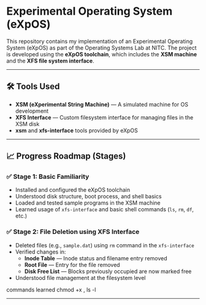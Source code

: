 # Experimental Operating System (eXpOS)

This repository contains my implementation of an Experimental Operating System (eXpOS) as part of the Operating Systems Lab at NITC. The project is developed using the **eXpOS toolchain**, which includes the **XSM machine** and the **XFS file system interface**.

---

## 🛠 Tools Used

- **XSM (eXperimental String Machine)** — A simulated machine for OS development
- **XFS Interface** — Custom filesystem interface for managing files in the XSM disk
- **xsm** and **xfs-interface** tools provided by eXpOS

---

## 📈 Progress Roadmap (Stages)

### ✅ Stage 1: Basic Familiarity

- Installed and configured the eXpOS toolchain
- Understood disk structure, boot process, and shell basics
- Loaded and tested sample programs in the XSM machine
- Learned usage of `xfs-interface` and basic shell commands (`ls`, `rm`, `df`, etc.)

### ✅ Stage 2: File Deletion using XFS Interface

- Deleted files (e.g., `sample.dat`) using `rm` command in the `xfs-interface`
- Verified changes in:
  - **Inode Table** — Inode status and filename entry removed
  - **Root File** — Entry for the file removed
  - **Disk Free List** — Blocks previously occupied are now marked free
- Understood file management at the filesystem level

commands learned chmod +x , ls -l

---
